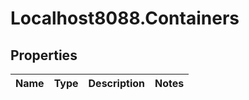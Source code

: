 # Localhost8088.Containers

## Properties
Name | Type | Description | Notes
------------ | ------------- | ------------- | -------------
